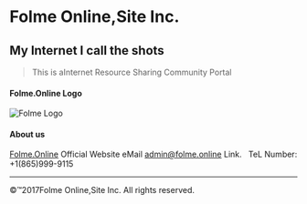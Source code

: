 # Folme Online,Site Inc.
## My Internet I call the shots    
> This is aInternet Resource Sharing Community Portal   
#### Folme.Online Logo    
![Folme Logo](http://folme.ga/Img/Folme-1.png)   


#### About us
[Folme.Online][id01]  Official Website
eMail <admin@folme.online> Link.  
TeL Number: +1(865)999-9115     

-------
©™2017Folme Online,Site Inc. All rights reserved.
 
 
 [id01]:https://www.folme.online/
 [id02]:https://www.folme.site/
